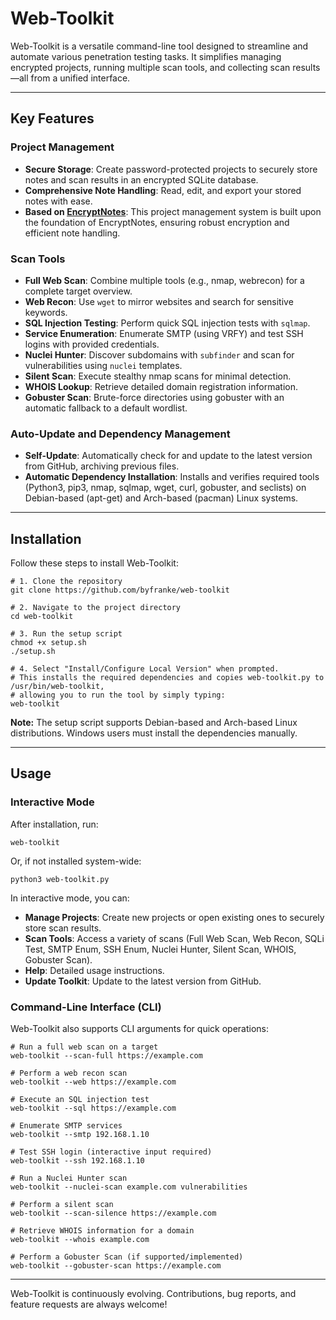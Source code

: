 # Web-Toolkit

Web-Toolkit is a versatile command-line tool designed to streamline and automate various penetration testing tasks. It simplifies managing encrypted projects, running multiple scan tools, and collecting scan results—all from a unified interface.

---

## Key Features

### Project Management
- **Secure Storage**: Create password-protected projects to securely store notes and scan results in an encrypted SQLite database.
- **Comprehensive Note Handling**: Read, edit, and export your stored notes with ease.
- **Based on [EncryptNotes](https://github.com/byfranke/EncryptNotes)**: This project management system is built upon the foundation of EncryptNotes, ensuring robust encryption and efficient note handling.

### Scan Tools
- **Full Web Scan**: Combine multiple tools (e.g., nmap, webrecon) for a complete target overview.
- **Web Recon**: Use `wget` to mirror websites and search for sensitive keywords.
- **SQL Injection Testing**: Perform quick SQL injection tests with `sqlmap`.
- **Service Enumeration**: Enumerate SMTP (using VRFY) and test SSH logins with provided credentials.
- **Nuclei Hunter**: Discover subdomains with `subfinder` and scan for vulnerabilities using `nuclei` templates.
- **Silent Scan**: Execute stealthy nmap scans for minimal detection.
- **WHOIS Lookup**: Retrieve detailed domain registration information.
- **Gobuster Scan**: Brute-force directories using gobuster with an automatic fallback to a default wordlist.

### Auto-Update and Dependency Management
- **Self-Update**: Automatically check for and update to the latest version from GitHub, archiving previous files.
- **Automatic Dependency Installation**: Installs and verifies required tools (Python3, pip3, nmap, sqlmap, wget, curl, gobuster, and seclists) on Debian-based (apt-get) and Arch-based (pacman) Linux systems.

---

## Installation

Follow these steps to install Web-Toolkit:

    # 1. Clone the repository
    git clone https://github.com/byfranke/web-toolkit

    # 2. Navigate to the project directory
    cd web-toolkit

    # 3. Run the setup script
    chmod +x setup.sh
    ./setup.sh

    # 4. Select "Install/Configure Local Version" when prompted.
    # This installs the required dependencies and copies web-toolkit.py to /usr/bin/web-toolkit,
    # allowing you to run the tool by simply typing:
    web-toolkit

**Note:** The setup script supports Debian-based and Arch-based Linux distributions. Windows users must install the dependencies manually.

---

## Usage

### Interactive Mode

After installation, run:

    web-toolkit

Or, if not installed system-wide:

    python3 web-toolkit.py

In interactive mode, you can:
- **Manage Projects**: Create new projects or open existing ones to securely store scan results.
- **Scan Tools**: Access a variety of scans (Full Web Scan, Web Recon, SQLi Test, SMTP Enum, SSH Enum, Nuclei Hunter, Silent Scan, WHOIS, Gobuster Scan).
- **Help**: Detailed usage instructions.
- **Update Toolkit**: Update to the latest version from GitHub.

### Command-Line Interface (CLI)

Web-Toolkit also supports CLI arguments for quick operations:

    # Run a full web scan on a target
    web-toolkit --scan-full https://example.com

    # Perform a web recon scan
    web-toolkit --web https://example.com

    # Execute an SQL injection test
    web-toolkit --sql https://example.com

    # Enumerate SMTP services
    web-toolkit --smtp 192.168.1.10

    # Test SSH login (interactive input required)
    web-toolkit --ssh 192.168.1.10

    # Run a Nuclei Hunter scan
    web-toolkit --nuclei-scan example.com vulnerabilities

    # Perform a silent scan
    web-toolkit --scan-silence https://example.com

    # Retrieve WHOIS information for a domain
    web-toolkit --whois example.com

    # Perform a Gobuster Scan (if supported/implemented)
    web-toolkit --gobuster-scan https://example.com

---

Web-Toolkit is continuously evolving. Contributions, bug reports, and feature requests are always welcome!
